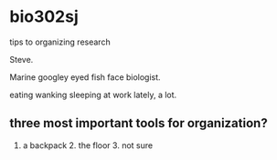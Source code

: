 # bio302sj
tips to organizing research 

Steve.

Marine googley eyed fish face biologist.

eating wanking sleeping at work lately, a lot.

## three most important tools for organization?
1. a backpack 2. the floor 3. not sure
